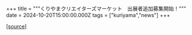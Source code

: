 +++
title = """くりやまクリエイターズマーケット　出展者追加募集開始！"""
date = 2024-10-20T15:00:00.000Z
tags = ["kuriyama","news"]
+++


[[source]](https://www.town.kuriyama.hokkaido.jp/soshiki/46/13921.html)
